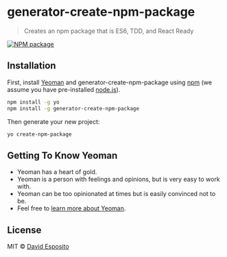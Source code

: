 # generator-create-npm-package
> Creates an npm package that is ES6, TDD, and React Ready

[![NPM package](https://nodei.co/npm/generator-create-npm-package.png)](https://www.npmjs.com/package/generator-create-npm-package)

## Installation

First, install [Yeoman](http://yeoman.io) and generator-create-npm-package using [npm](https://www.npmjs.com/) (we assume you have pre-installed [node.js](https://nodejs.org/)).

```bash
npm install -g yo
npm install -g generator-create-npm-package
```

Then generate your new project:

```bash
yo create-npm-package
```

## Getting To Know Yeoman

 * Yeoman has a heart of gold.
 * Yeoman is a person with feelings and opinions, but is very easy to work with.
 * Yeoman can be too opinionated at times but is easily convinced not to be.
 * Feel free to [learn more about Yeoman](http://yeoman.io/).

## License

MIT © [David Esposito](https://github.com/de314)


[npm-image]: https://badge.fury.io/js/generator-create-npm-package.svg
[npm-url]: https://npmjs.org/package/generator-create-npm-package
[travis-image]: https://travis-ci.org/de314/generator-create-npm-package.svg?branch=master
[travis-url]: https://travis-ci.org/de314/generator-create-npm-package
[daviddm-image]: https://david-dm.org/de314/generator-create-npm-package.svg?theme=shields.io
[daviddm-url]: https://david-dm.org/de314/generator-create-npm-package
